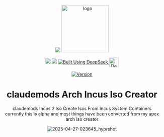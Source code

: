 <p align="center">
<img src="https://i.postimg.cc/JhMRf2RZ/claudemods-03-17-2025.gif">	


<img width="150" src="https://i.postimg.cc/d0xJp0HW/pirate-ship.png" alt="logo">



<div align="center">

  <a href="https://www.linux.org" target="_blank"><img src="https://img.shields.io/badge/OS-Linux-e06c75?style=for-the-badge&logo=linux" /></a>
	<a href="https://archlinux.org" target="_blank"><img src="https://img.shields.io/badge/DISTRO-Arch-56b6c2?style=for-the-badge&logo=arch-linux" /></a>
  </a>
  <a href="https://chat.deepseek.com/" target="_blank">
  <img src="https://img.shields.io/badge/Built_Using-DeepSeek-4D6BFE?style=for-the-badge&logo=deepseek&logoColor=4D6BFE" alt="Built Using DeepSeek">
  <img src="https://i.postimg.cc/ydBbyvRt/Deepseek.jpg" alt="DeepSeek Logo" style="height: 30px; vertical-align: middle;">
</a>

<div align="center">

[![Version](https://img.shields.io/github/v/release/claudemods/?color=FFD700&label=Latest%20Release&style=for-the-badge)]()


# claudemods Arch Incus Iso Creator
claudemods Incus 2 Iso
Create Isos From Incus System Containers
currently this is alpha and most things have been converted from my apex arch iso creator


![2025-04-27-023645_hyprshot](https://github.com/user-attachments/assets/d3184042-7101-484d-9edd-6025ceab662c)



